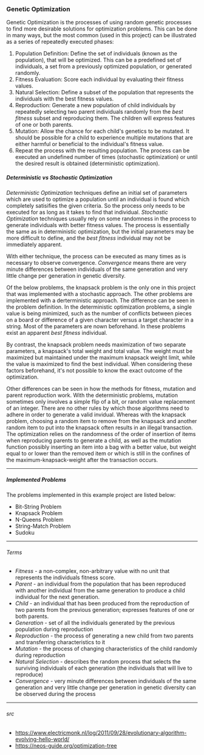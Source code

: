 <H3>Genetic Optimization</H3>
<p>
    Genetic Optimization is the processes of using random genetic processes to find more desirable solutions for
    optimization problems. This can be done in many ways, but the most common (used in this project) can be illustrated
    as a series of repeatedly executed phases:
</p>

1. Population Definition: Define the set of individuals (known as the population), that will be optimized. This can be a
predefined set of individuals, a set from a previously optimized population, or generated randomly.
1. Fitness Evaluation: Score each individual by evaluating their fitness values.
1. Natural Selection: Define a subset of the population that represents the individuals with the best fitness values.
1. Reproduction: Generate a new population of child individuals by repeatedly selecting two parent individuals randomly
from the <i>best fitness</i> subset and reproducing them. The children will express features of one or both parents.
1. Mutation: Allow the chance for each child's genetics to be mutated. It should be possible for a child to experience
multiple mutations that are either harmful or beneficial to the individual's fitness value.
1. Repeat the process with the resulting population. The process can be executed an undefined number of times (stochastic
optimization) or until the desired result is obtained (deterministic optimization).

<H5>Deterministic vs Stochastic Optimization</H5>

<p>
    <i>Deterministic Optimization</i> techniques define an initial set of parameters which are used to optimize a
    population until an individual is found which completely satisifies the given criteria. So the process only needs to
    be executed for as long as it takes to find that individual. <i>Stochastic Optimization</i> techniques usually rely
    on some randomness in the process to generate individuals with better fitness values. The process is essentially the
    same as in deterministic optimization, but the initial parameters may be more difficult to define, and the <i>best
    fitness</i> individual may not be immediately apparent.
</p>
<p>
    With either technique, the process can be executed as many times as is necessary to observe convergence.
    <i>Convergence</i> means there are very minute differences between individuals of the same generation and very
    little change per generation in genetic diversity.
</p>
<p>
    Of the below problems, the knapsack problem is the only one in this project that was implemented with a stochastic
    approach. The other problems are implemented with a derterministic approach. The difference can be seen in the
    problem definition. In the deterministic optimization problems, a single value is being minimized, such as the
    number of conflicts between pieces on a board or difference of a given character versus a target character in a
    string. Most of the parameters are nown beforehand. In these problems exist an apparent <i>best fitness</i>
    individual.
</p>
<p>
    By contrast, the knapsack problem needs maximization of two separate parameters, a knapsack's total weight and total
    value. The weight must be maximized but maintained under the maximum knapsack weight limit, while the value is
    maximized to find the best individual. When considering these factors beforehand, it's not possible to know the
    exact outcome of the optimization.
</p>
<p>
    Other differences can be seen in how the methods for fitness, mutation and parent reproduction work. With the
    deterministic problems, mutation sometimes only involves a simple flip of a bit, or random value replacement of an
    integer. There are no other rules by which those algorithms need to adhere in order to generate a valid invidual.
    Whereas with the knapsack problem, choosing a random item to remove from the knapsack and another random item to put
    into the knapsack often results in an illegal transaction. The optimization relies on the randomness of the order of
    insertion of items when reproducing parents to generate a child, as well as the mutation function possibly inserting
    an item into a bag with a better value, but weight equal to or lower than the removed item or which is still in the
    confines of the maximum-knapsack-weight after the transaction occurs.
</p>

___
<H5>Implemented Problems</H5>

<p>
    The problems implemented in this example project are listed below:
</p>

- Bit-String Problem
- Knapsack Problem
- N-Queens Problem
- String-Match Problem
- Sudoku

___
<H6>Terms</H6>

- <i>Fitness</i> - a non-complex, non-arbitrary value with no unit that represents the individuals fitness score.
- <i>Parent</i> - an individual from the population that has been reproduced with another individual from the same
generation to produce a child individual for the next generation.
- <i>Child</i> - an individual that has been produced from the reproduction of two parents from the previous generation;
expresses features of one or both parents.
- <i>Generation</i> - set of all the individuals generated by the previous population during reproduction
- <i>Reproduction</i> - the process of generating a new child from two parents and transferring characteristics to it
- <i>Mutation</i> - the process of changing characteristics of the child randomly during reproduction
- <i>Natural Selection</i> - describes the random process that selects the surviving individuals of each generation
(the individuals that will live to reproduce)
- <i>Convergence</i> - very minute differences between individuals of the same generation and very little
change per generation in genetic diversity can be observed during the process

___
<H6>src</H6>

- https://www.electricmonk.nl/log/2011/09/28/evolutionary-algorithm-evolving-hello-world/
- https://neos-guide.org/optimization-tree